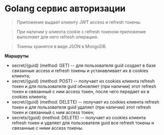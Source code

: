 
# Golang cервис авторизации 

> Приложение выдает клиенту JWT access и refresh токены.

> При наличии у клиента cookie с refresh токеном приложение выполняет для него refresh операцию.

> Токены хранятся в виде JSON в MongoDB.

**Маршруты**

- secret/{guid} (method: GET)
-- для пользователя guid создает в базе связанные access и refresh токены и устанавливает их в cookies клиента;
- secret/{guid} (method: POST)
-- получает из cookies клиента refresh токен и для пользователя guid обновляет (при наличии) этот refresh токен 
и связанный с ним access токен, после чего передает их в cookies клиента;
- secret/{guid} (method: DELETE)
-- получает из cookies клиента refresh токен и для пользователя guid удаляет (при наличии) этот refresh токен 
   и связанный с ним access токен;
- secrets/{guid} (method: DELETE)
-- получает из cookies клиента refresh токен и удаляет для пользователя guid все refresh токены и связанные с ними access токены.